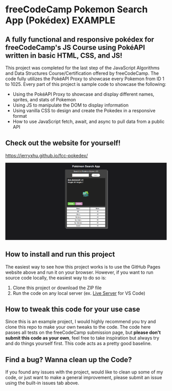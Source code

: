 # freeCodeCamp Pokemon Search App (Pokédex) EXAMPLE

## A fully functional and responsive pokédex for freeCodeCamp's JS Course using PokéAPI written in basic HTML, CSS, and JS!

This project was completed for the last step of the JavaScript Algorithms and Data Structures Course/Certification offered by freeCodeCamp. The code fully utilizes the PokéAPI Proxy to showcase every Pokemon from ID 1 to 1025. Every part of this project is sample code to showcase the following:

* Using the PokéAPI Proxy to showcase and display different names, sprites, and stats of Pokemon
* Using JS to manipulate the DOM to display information
* Using vanilla CSS to design and create the Pokedex in a responsive format
* How to use JavaScript fetch, await, and async to pull data from a public API

## Check out the website for yourself!
https://jerryxhu.github.io/fcc-pokedex/

<a href="https://jerryxhu.github.io/fcc-pokedex/">![image of website featuring the pokedex](https://github.com/FemurBreaker/fcc-pokedex/blob/main/img-readme.png?raw=true)</a>

## How to install and run this project

The easiest way to see how this project works is to use the GitHub Pages website above and run it on your browser. However, if you want to run source code locally, the easiest way to do so is:

1. Clone this project or download the ZIP file
2. Run the code on any local server (ex. <a href="https://marketplace.visualstudio.com/items?itemName=ritwickdey.LiveServer">Live Server</a> for VS Code)

## How to tweak this code for your use case

Since this is an example project, I would highly recommend you try and clone this repo to make your own tweaks to the code. The code here passes all tests on the freeCodeCamp submission page, but **please don't submit this code as your own**, feel free to take inspiration but always try and do things yourself first. This code acts as a pretty good baseline.

## Find a bug? Wanna clean up the Code?

If you found any issues with the project, would like to clean up some of my code, or just want to make a general improvement, please submit an issue using the built-in issues tab above.
